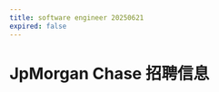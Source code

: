 ```yaml
---
title: software engineer 20250621
expired: false
---
```


# JpMorgan Chase 招聘信息

<JobPostingTable job-posting-json-path="jpmorgan-chase/data/software-engineer-20250621-2.json" />

